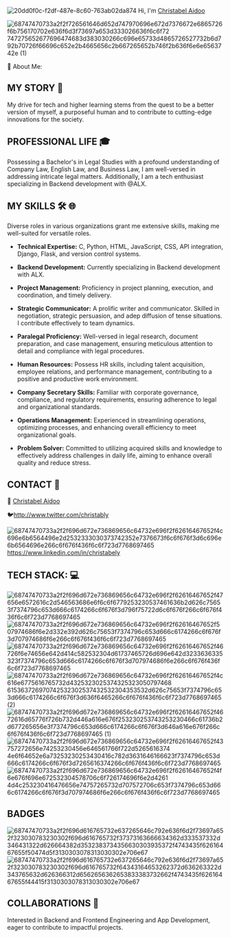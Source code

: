 ![20dd0f0c-f2df-487e-8c60-763ab02da874](https://github.com/christabely/Cassintimates_blog/assets/129256391/16738584-a48b-45b6-bf15-abdb54ca6e61)
Hi, I'm [Christabel Aidoo](https://www.linkedin.com/in/christabel-aidoo)

![68747470733a2f2f726561646d652d747970696e672d7376672e6865726f6b756170702e636f6d3f73697a653d333026636f6c6f72 747275652677696474683d383030266c696e65733d4865726527732b6d792b70726f66696c652e2b4665656c2b667265652b746f2b636f6e6e6563742e (1)](https://github.com/christabely/christabely/assets/129256391/0d223b68-8045-4107-bb9c-0aff6801de83)

💫 About Me:
## MY STORY 💞️

My drive for tech and higher learning stems from the quest to be a better version of myself, a purposeful human and to contribute to cutting-edge innovations for the society.

## PROFESSIONAL LIFE 🎓

Possessing a Bachelor's in Legal Studies with a profound understanding of Company Law, English Law, and Business Law, I am well-versed in addressing intricate legal matters. Additionally, I am a tech enthusiast specializing in Backend development with @ALX. 

## MY SKILLS 🛠️ 🌐

Diverse roles in various organizations grant me extensive skills, making me well-suited for versatile roles.

- **Technical Expertise:** C, Python, HTML, JavaScript, CSS, API integration, Django, Flask, and version control systems.

- **Backend Development:** Currently specializing in Backend development with ALX.

- **Project Management:** Proficiency in project planning, execution, and coordination, and timely delivery.

- **Strategic Communicator:** A prolific writer and communicator. Skilled in negotiation, strategic persuasion, and adep diffusion of tense situations. I contribute effectively to team dynamics.

- **Paralegal Proficiency:** Well-versed in legal research, document preparation, and case management, ensuring meticulous attention to detail and compliance with legal procedures.

- **Human Resources:** Possess HR skills, including talent acquisition, employee relations, and performance management, contributing to a positive and productive work environment.

- **Company Secretary Skills:** Familiar with corporate governance, compliance, and regulatory requirements, ensuring adherence to legal and organizational standards.

- **Operations Management:** Experienced in streamlining operations, optimizing processes, and enhancing overall efficiency to meet organizational goals.

- **Problem Solver:** Committed to utilizing acquired skills and knowledge to effectively address challenges in daily life, aiming to enhance overall quality and reduce stress.

## CONTACT 📱

📧 [Christabel Aidoo](mailto:christabelaidoo71@gmail.com)

 🐦http://www.twitter.com/christably
 
  ![68747470733a2f2f696d672e736869656c64732e696f2f62616467652f4c696e6b6564496e2d2532333030373742352e7376673f6c6f676f3d6c696e6b6564696e266c6f676f436f6c6f723d7768697465](https://github.com/christabely/christabely/assets/129256391/1c06834b-5dbb-4255-b0b7-b9c21fc5f85d)
https://www.linkedin.com/in/christabely

## TECH STACK: 💻
![68747470733a2f2f696d672e736869656c64732e696f2f62616467652f47656e6572616c2d546563686e6f6c6f6779253230537461636b2d626c75653f7374796c653d666c6174266c6f676f3d796f75722d6c6f676f266c6f676f436f6c6f723d7768697465](https://github.com/christabely/christabely/assets/129256391/ec982b98-b713-4665-9b0f-11bf0ef7b9d1) ![68747470733a2f2f696d672e736869656c64732e696f2f62616467652f507974686f6e2d332e392d626c75653f7374796c653d666c6174266c6f676f3d707974686f6e266c6f676f436f6c6f723d7768697465](https://github.com/christabely/christabely/assets/129256391/a86d6786-bb04-41ee-a11c-11b7f3f1d811) ![68747470733a2f2f696d672e736869656c64732e696f2f62616467652f46726f6e74656e642d414c582532304d61737465726d696e642d3233636335323f7374796c653d666c6174266c6f676f3d707974686f6e266c6f676f436f6c6f723d7768697465](https://github.com/christabely/christabely/assets/129256391/2b8a4bea-a3b1-4387-b8b3-7504e4fdeb2c) ![68747470733a2f2f696d672e736869656c64732e696f2f62616467652f4c616e6775616765732d4325323025374325323050797468 615363726970742532302537432532304353532d626c75653f7374796c653d666c6174266c6f676f3d636f6465266c6f676f436f6c6f723d7768697465 (2)](https://github.com/christabely/christabely/assets/129256391/f28c8d7d-496e-45ab-84ce-f8d26954dfb7) ![68747470733a2f2f696d672e736869656c64732e696f2f62616467652f4672616d65776f726b732d446a616e676f253230253743253230466c61736b2d677265656e3f7374796c653d666c6174266c6f676f3d646a616e676f266c6f676f436f6c6f723d7768697465 (1)](https://github.com/christabely/christabely/assets/129256391/9e5a33a4-04ac-421c-b6f6-fa5ea81f4222) ![68747470733a2f2f696d672e736869656c64732e696f2f62616467652f43757272656e74253230456e646561766f722d5265616374 4e6f64652e6a73253230253430416c782d3631646166623f7374796c653d666c6174266c6f676f3d7265616374266c6f676f436f6c6f723d7768697465](https://github.com/christabely/christabely/assets/129256391/858a7c03-5089-4c3b-9acb-2042639dd7fb) ![68747470733a2f2f696d672e736869656c64732e696f2f62616467652f4f6e676f696e672532304578706c6f726174696f6e2d4261 4d4c253230416476656e74757265732d707572706c653f7374796c653d666c6174266c6f676f3d707974686f6e266c6f676f436f6c6f723d7768697465](https://github.com/christabely/christabely/assets/129256391/d18515d7-cb04-4a70-bb20-b84c29996d6c)

## BADGES

![68747470733a2f2f696d616765732e637265646c792e636f6d2f73697a652f323030783230302f696d616765732f37373163666634362d333537332d346431322d626664382d3532383734356630303935372f4743435f62616467655f50474d5f3130303078313030302e706e67](https://github.com/christabely/christabely/assets/129256391/82308c64-c36d-42bd-84f3-aec10beb5916)
![68747470733a2f2f696d616765732e637265646c792e636f6d2f73697a652f323030783230302f696d616765732f64343164653262372d636263322d343765632d626366312d6562656362653833383732662f4743435f62616467655f44415f3130303078313030302e706e67](https://github.com/christabely/christabely/assets/129256391/63cae648-daf0-46a6-a94e-f09bc28e473c)




## COLLABORATIONS 🤝

Interested in Backend and Frontend Engineering and App Development, eager to contribute to impactful projects.

<!---
christabely/christabely is a ✨ special ✨ repository because its `README.md` (this file) appears on your GitHub profile.
You can click the Preview link to take a look at your changes.
--->
